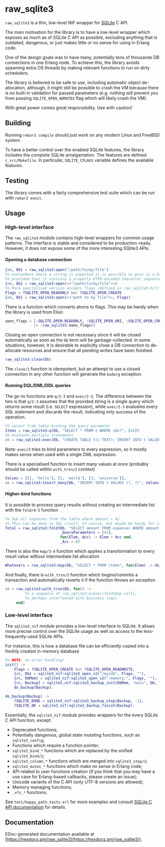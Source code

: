 raw_sqlite3
=====

`raw_sqlite3` is a thin, low-level NIF wrapper for [SQLite](https://sqlite.org/index.html) C API.

The main motivation for the library is to have a low-level wrapper which
exposes as much as of SQLite C API as possible, excluding anything that is
outdated, dangerous, or just makes little or no sense for using in Erlang code.

One of the design goals was to have many, potentially tens of thousands DB
connections in one Erlang node. To achieve this, the library avoids spawning
extra OS threads by making relevant functions to run on dirty schedulers.

The library is believed to be safe to use, including automatic object
de-allocation, although, it might still be possible to crash the VM because
there is no built-in validation for passed parameters (e.g. nothing will
prevent you from passing `SQLITE_OPEN_NOMUTEX` flag which will likely crash the
VM).

With great power comes great responsibility. Use with caution!

## Building

Running `rebar3 compile` should just work on any modern Linux and FreeBSD system.

To have a better control over the enabled SQLite features, the library includes
the complete SQLite amalgamation.  The features are defined `c_src/Makefile`.
In particular, `SQLITE_CFLAGS` variable defines the available features.

## Testing

The library comes with a fairly comprehensive test suite which can be run with
`rebar3 eunit`.

## Usage

### High-level interface

The `raw_sqlite3` module contains high-level wrappers for common usage
patterns.  The interface is stable and considered to be
production-ready. However, it does not expose some of the more interesting
SQlite3 APIs.

#### Opening a database connection

```erlang
{ok, Db} = raw_sqlite3:open("/path/to/my/file")
%% everywhere where a string is expected it is possible to pass in a binary
%% provided that it contains a properly UTF8-encoded character sequence.
{ok, Db} = raw_sqlite3:open(<<"/path/to/my/file">>)
%% More specialised version accepts flags (defined in raw_sqlite3.hrl)
Flags = ?SQLITE_OPEN_READONLY bor ?SQLITE_OPEN_CREATE
{ok, Db} = raw_sqlite3:open(<<"path to my file">>, Flags)
```
There is a function which converts atoms to flags. This may be handy when
the library is used from Elixir.

```elixir
open_flags = [:SQLITE_OPEN_READONLY, :SQLITE_OPEN_URI, :SQLITE_OPEN_CREATE]
             |> :raw_sqlite3.make_flags()
```

Closing an open connection is not necessary since it will be closed
automatically as soon as the `Db` term will be garbage-collected. In some
situations, however, it is desirable to explicitly close a DB connection to
de-allocate resources and ensure that all pending writes have been finished.

```erlang
raw_sqlite3:close(Db)
```

The `close/1` function is idempotent, but an attempt to use a closed connection
in any other function will generate the `badarg` exception.

#### Running DQL/DML/DDL queries

The go-to functions are `q/2-3` and `exec/2-3`. The difference between the two
is that `q/2-3` assumes that the provided string is a single query which
returns some result (i.e. `SELECT` expression), while `exec/2-3` evaluates
every SQL statement and discards the result, indicating only success of the operation.

```erlang
%% select from table binding the query parameter
Items = raw_sqlite3:q(Db, "SELECT * FROM t WHERE id=?", [42])
%% evaluate multiple statements
ok = raw_sqlite3:exec(Db, "CREATE TABLE t(c TEXT); INSERT INTO t VALUES ('hello');")
```

Note: `exec/3` tries to bind parameters to every expression, so it mostly makes
sense when used with a single DML expression.

There is a specialised function to insert many values at once (probably should
be called within `with_trxn/2` context)

```erlang
Values = [[1, 'hello'], [2, 'world'], [3, 'universe']],
ok = raw_sqlite3:insert_many(Db, "INSERT INTO t VALUES (?, ?)", Values)
```

#### Higher-kind functions

It is possible to process query results without creating an intermediate list
with the `fold/4-5` function

```erlang
%% Sum all expenses from the table where amount > 42.
%% This can be done in SQL itself, of course, but maybe be handy for side effects
Total = raw_sqlite3:fold(Db, "SELECT amount FROM expenses WHERE amount > ?",
                         _QueryParameters = [42],
                         fun(Elem, Acc) -> Elem + Acc end,
                         _Acc = 0)
```

There is also the `map/3-4` function which applies a transformation to every
result value without intermediate list allocation

```erlang
Whatevers = raw_sqlite3:map(Db, "SELECT * FROM items", fun(Elem) -> do_whatever(Elem) end)
```

And finally, there is `with_trxn/2` function which begins/commits a transaction
and automatically reverts it if the function throws an exception

```erlang
ok = raw_sqlite3:with_trxn(Db, fun() ->
         %% a sequence of raw_sqlite3:q|exec|fold|map calls,
         %% perhaps interleaved with business logic
     end)
```

### Low-level interface

The `sqlite3_nif` module provides a low-level interface to SQLite. It allows
more precise control over the SQLite usage as well as access to the
less-frequently-used SQLite APIs.

For instance, this is how a database file can be efficiently copied into a
freshly created in-memory database

```erlang
%% NOTE: no error handling!
init() ->
    Flags = ?SQLITE_OPEN_CREATE bor ?SQLITE_OPEN_READWRITE,
    {ok, Db} = sqlite3_nif:sqlite3_open_v2("/my/db", Flags, ""),
    {ok, DbMem} = sqlite3_nif:sqlite3_open_v2(":memory:", Flags, ""),
    {ok, Backup} = sqlite3_nif:sqlite3_backup_init(DbMem, "main", Db, "main"),
    do_backup(Backup).

do_backup(Backup) ->
    ?SQLITE_DONE = sqlite3_nif:sqlite3_backup_step(Backup, -1),
    ?SQLITE_OK = sqlite3_nif:sqlite3_backup_finish(Backup).
```

Essentially, the `sqlite3_nif` module provides wrappers for the every SQLite C API function,
except:

 * Deprecated functions;
 * Potentially dangerous, global state mutating functions, such as `sqlite3_config`;
 * Functions which require a function pointer;
 * `sqlite3_bind_*` functions which are replaced by the unified `sqlite3_bind/2`;
 * `sqlite3_column_*` functions which are merged into `sqlite3_step/1`;
 * `sqlite3_mutex_*` functions which make no sense in Erlang code;
 * API related to user functions creation (if you think that you may have a
   use case for Erlang-based callbacks, please create an issue);
 * Unicode variants of the C API (only UTF-8 versions are allowed);
 * Memory managing functions;
 * `_vfs_*` functions;

See `test/happy_path_tests.erl` for more examples and consult [SQLite C API
documentation](https://sqlite.org/c3ref/intro.html) for details.


## Documentation
EDoc-generated documentation available at
[https://hexdocs.pm/raw_sqlite3](https://hexdocs.pm/raw_sqlite3/).
